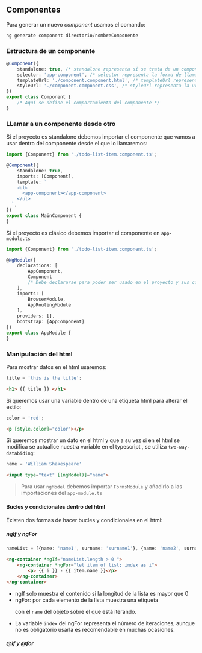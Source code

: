 ## Componentes

Para generar un nuevo *component* usamos el comando:

```sh
ng generate component directorio/nombreComponente
```

### Estructura de un componente

```typescript
@Component({
    standalone: true, /* standalone representa si se trata de un componente standalone o clásico en caso de no aparecer */
    selector: 'app-component', /* selector representa la forma de llamar al componente desde el html de otro */
    templateUrl: './component.component.html', /* templateUrl representa la url donde se ubica la template del componente */
    styleUrl: './component.component.css', /* styleUrl representa la url donde se ubica el archivo que define los estilos del componente */
})
export class Component {
    /* Aquí se define el comportamiento del componente */
}
```

### LLamar a un componente desde otro

Si el proyecto es standalone debemos importar el componente que vamos a usar dentro del componente desde el que lo
llamaremos:

```typescript
import {Component} from './todo-list-item.component.ts';

@Component({
    standalone: true,
    imports: [Component],
    template: `
    <ul>
      <app-component></app-component>
    </ul>
  `,
})
export class MainComponent {
}
```

Si el proyecto es clásico debemos importar el componente en `app-module.ts`

```typescript
import {Component} from './todo-list-item.component.ts';

@NgModule({
    declarations: [
        AppComponent,
        Component
        /* Debe declararse para poder ser usado en el proyecto y sus componentes */
    ],
    imports: [
        BrowserModule,
        AppRoutingModule
    ],
    providers: [],
    bootstrap: [AppComponent]
})
export class AppModule {
}
```

### Manipulación del html

Para mostrar datos en el html usaremos:

```typescript
title = 'this is the title';
```

```html
<h1> {{ title }} </h1>
```

Si queremos usar una variable dentro de una etiqueta html para alterar el estilo:

```typescript
color = 'red';
```

```html
<p [style.color]="color"></p>
```

Si queremos mostrar un dato en el html y que a su vez si en el html se modifica se actualice nuestra variable en el typescript
, se utiliza `two-way-databiding`:

```typescript
name = 'William Shakespeare'
```

```html
<input type="text" [(ngModel)]="name">
```

> Para usar `ngModel` debemos importar `FormsModule` y añadirlo a las importaciones del `app-module.ts`

#### Bucles y condicionales dentro del html

Existen dos formas de hacer bucles y condicionales en el html:

##### ngIf y ngFor

```typescript
nameList = [{name: 'name1', surname: 'surname1'}, {name: 'name2', surname: 'surname2'}];
```

```html
<ng-container *ngIf="nameList.length > 0 ">
    <ng-container *ngFor="let item of list; index as i">
        <p> {{ i }} - {{ item.name }}</p>
    </ng-container>
</ng-container>
```

- ngIf solo muestra el contenido si la longitud de la lista es mayor que 0
- ngFor: por cada elemento de la lista muestra una etiqueta <p> con el `name` del objeto sobre el que está iterando. 
- La variable `index` del ngFor representa el número de iteraciones, aunque no es obligatorio usarla es recomendable en muchas ocasiones.

##### @if y @for























